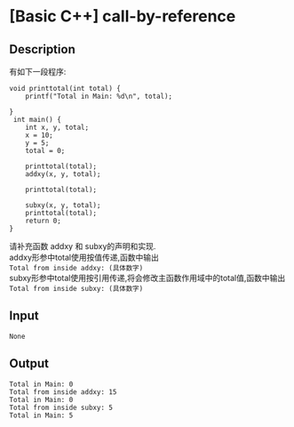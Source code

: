 # [Basic C++] call-by-reference

## Description

有如下一段程序:
```
void printtotal(int total) {
    printf("Total in Main: %d\n", total);
 
}
 int main() {
    int x, y, total;
    x = 10;
    y = 5;
    total = 0;
 
    printtotal(total);
    addxy(x, y, total);
 
    printtotal(total);
  
    subxy(x, y, total);
    printtotal(total);
    return 0;
}
```
请补充函数 addxy 和 subxy的声明和实现.  
addxy形参中total使用按值传递,函数中输出  
`Total from inside addxy: (具体数字)`  
subxy形参中total使用按引用传递,将会修改主函数作用域中的total值,函数中输出  
`Total from inside subxy: (具体数字)`  
## Input
```
None
```
## Output
```
Total in Main: 0
Total from inside addxy: 15
Total in Main: 0
Total from inside subxy: 5
Total in Main: 5
```
 
 
